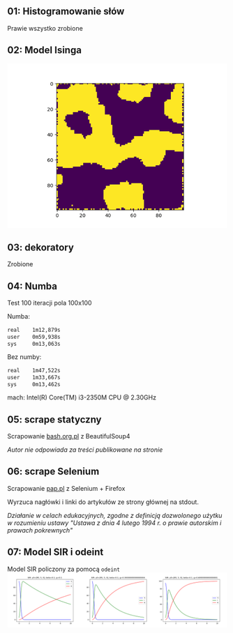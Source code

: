 
01: Histogramowanie słów
---

Prawie wszystko zrobione

02: Model Isinga
---

![Model isinga](img/ising1.png)


03: dekoratory
---

Zrobione


04: Numba
---
Test 100 iteracji pola 100x100

Numba:

    real    1m12,879s
    user    0m59,938s
    sys     0m13,063s


Bez numby:

    real    1m47,522s
    user    1m33,667s
    sys     0m13,462s

mach: Intel(R) Core(TM) i3-2350M CPU @ 2.30GHz

05: scrape statyczny
---
Scrapowanie [bash.org.pl](http://bash.org.pl) z BeautifulSoup4

*Autor nie odpowiada za treści publikowane na stronie*

06: scrape Selenium
---
Scrapowanie [pap.pl](http://www.pap.pl) z Selenium + Firefox

Wyrzuca nagłówki i linki do artykułów ze strony głównej na stdout.

*Działanie w celach edukacyjnych, zgodne z definicją dozwolonego użytku w rozumieniu ustawy "Ustawa z dnia 4 lutego 1994 r. o prawie autorskim i prawach pokrewnych"*


07: Model SIR i odeint
---
Model SIR policzony za pomocą `odeint`
![Model SIR](img/sir.png)

